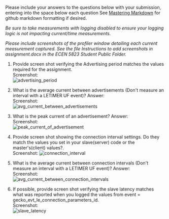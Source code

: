 Please include your answers to the questions below with your submission, entering into the space below each question
See [Mastering Markdown](https://guides.github.com/features/mastering-markdown/) for github markdown formatting if desired.

*Be sure to take measurements with logging disabled to ensure your logging logic is not impacting current/time measurements.*

*Please include screenshots of the profiler window detailing each current measurement captured.  See the file Instructions to add screenshots in assignment.docx in the ECEN 5823 Student Public Folder.*

1. Provide screen shot verifying the Advertising period matches the values required for the assignment.
   <br>Screenshot:  
   ![advertising_period](screenshots/assignment5/advertising_period.png)  

2. What is the average current between advertisements (Don't measure an interval with a LETIMER UF event)?
   Answer:
   <br>Screenshot:  
   ![avg_current_between_advertisements](screenshots/assignment5/avg_current_between_advertisements.png)  

3. What is the peak current of an advertisement? 
   Answer:
   <br>Screenshot:  
   ![peak_current_of_advertisement](screenshots/assignment5/peak_current_of_advertisement.png)  

4. Provide screen shot showing the connection interval settings. Do they match the values you set in your slave(server) code or the master's(client) values?.
   <br>Screenshot: 
   ![connection_interval](screenshots/assignment5/connection_interval.png)  

5. What is the average current between connection intervals (Don't measure an interval with a LETIMER UF event)?
   Answer:
   <br>Screenshot:  
   ![avg_current_between_connection_intervals](screenshots/assignment5/avg_current_between_connection_intervals.png)  

6. If possible, provide screen shot verifying the slave latency matches what was reported when you logged the values from event = gecko_evt_le_connection_parameters_id. 
   <br>Screenshot:  
   ![slave_latency](screenshots/assignment5/slave_latency.png)  

